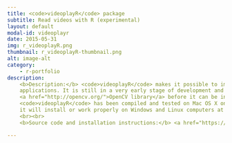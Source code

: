 ```yaml
---
title: <code>videoplayR</code> package
subtitle: Read videos with R (experimental)
layout: default
modal-id: videoplayr
date: 2015-05-31
img: r_videoplayR.png
thumbnail: r_videoplayR-thumbnail.png
alt: image-alt
category: 
    - r-portfolio
description: 
    <b>Description:</b> <code>videoplayR</code> makes it possible to import video as R matrices for computer vision 
    applications. It is still in a very early stage of development and requires the installation of the 
    <a href="http://opencv.org/">OpenCV library</a> before it can be installed and can work properly. 
    <code>videoplayR</code> has been compiled and tested on Mac OS X only (10.9 and 10.10) and it is not guaranteed that 
    it will install or work properly on Windows and Linux computers at the moment. 
    <br><br>
    <b>Source code and installation instructions:</b> <a href="https://github.com/swarm-lab/videoplayR">Click here</a>

---
```


